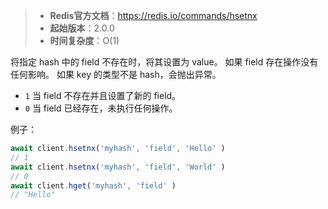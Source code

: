 > - **Redis官方文档**：https://redis.io/commands/hsetnx
> - **起始版本**：2.0.0
> - **时间复杂度**：O(1)

将指定 hash 中的 field 不存在时，将其设置为 value。
如果 field 存在操作没有任何影响。
如果 key 的类型不是 hash，会抛出异常。

- `1` 当 field 不存在并且设置了新的 field。
- `0` 当 field 已经存在，未执行任何操作。

例子：

```typescript
await client.hsetnx('myhash', 'field', 'Hello' )
// 1
await client.hsetnx('myhash', 'field', 'World' )
// 0
await client.hget('myhash', 'field' )
// "Hello"
```
